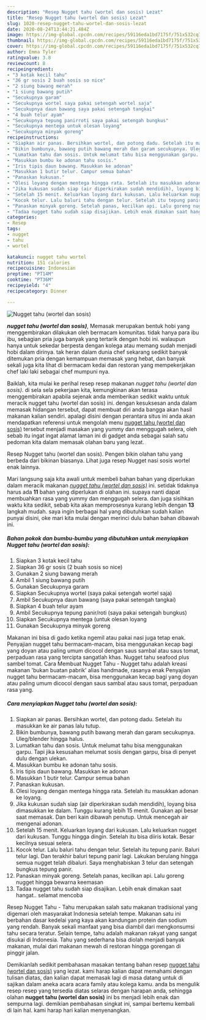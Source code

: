 ```yaml
---
description: "Resep Nugget tahu (wortel dan sosis) Lezat"
title: "Resep Nugget tahu (wortel dan sosis) Lezat"
slug: 1020-resep-nugget-tahu-wortel-dan-sosis-lezat
date: 2020-08-24T13:44:21.484Z
image: https://img-global.cpcdn.com/recipes/59116eda1bd7175f/751x532cq70/nugget-tahu-wortel-dan-sosis-foto-resep-utama.jpg
thumbnail: https://img-global.cpcdn.com/recipes/59116eda1bd7175f/751x532cq70/nugget-tahu-wortel-dan-sosis-foto-resep-utama.jpg
cover: https://img-global.cpcdn.com/recipes/59116eda1bd7175f/751x532cq70/nugget-tahu-wortel-dan-sosis-foto-resep-utama.jpg
author: Emma Tyler
ratingvalue: 3.8
reviewcount: 8
recipeingredient:
- "3 kotak kecil tahu"
- "36 gr sosis 2 buah sosis so nice"
- "2 siung bawang merah"
- "1 siung bawang putih"
- "Secukupnya garam"
- "Secukupnya wortel saya pakai setengah wortel saja"
- "Secukupnya daun bawang saya pakai setengah tangkai"
- "4 buah telur ayam"
- "Secukupnya tepung panirroti saya pakai setengah bungkus"
- "Secukupnya mentega untuk olesan loyang"
- "Secukupnya minyak goreng"
recipeinstructions:
- "Siapkan air panas. Bersihkan wortel, dan potong dadu. Setelah itu masukkan ke air panas lalu tutup."
- "Bikin bumbunya, bawang putih bawang merah dan garam secukupnya. Uleg/blender hingga halus."
- "Lumatkan tahu dan sosis. Untuk melumat tahu bisa menggunakan garpu. Tapi jika kesusahan melumat sosis dengan garpu, bisa di penyet dulu dengan ulekan."
- "Masukkan bumbu ke adonan tahu sosis."
- "Iris tipis daun bawang. Masukkan ke adonan"
- "Masukkan 1 butir telur. Campur semua bahan"
- "Panaskan kukusan."
- "Olesi loyang dengan mentega hingga rata. Setelah itu masukkan adonan ke loyang."
- "Jika kukusan sudah siap (air diperkirakan sudah mendidih), loyang bisa dimasukkan ke dalam. Tunggu kurang lebih 15 menit. Gunakan api besar saat memasak. Dan beri kain dibawah penutup. Untuk mencegah air mengenai adonan."
- "Setelah 15 menit. Keluarkan loyang dari kukusan. Lalu keluarkan nugget dari kukusan. Tunggu hingga dingin. Setelah itu bisa diiris kotak. Besar kecilnya sesuai selera."
- "Kocok telur. Lalu baluri tahu dengan telur. Setelah itu tepung panir. Baluri telur lagi. Dan terakhir baluri tepung panir lagi. Lakukan berulang hingga semua nugget telah dibaluri. Saya menghabiskan 3 telur dan setengah bungkus tepung panir."
- "Panaskan minyak goreng. Setelah panas, kecilkan api. Lalu goreng nugget hingga bewarna keemasan"
- "Tadaa nugget tahu sudah siap disajikan. Lebih enak dimakan saat hangat.. selamat mencoba"
categories:
- Resep
tags:
- nugget
- tahu
- wortel

katakunci: nugget tahu wortel 
nutrition: 151 calories
recipecuisine: Indonesian
preptime: "PT14M"
cooktime: "PT36M"
recipeyield: "4"
recipecategory: Dinner

---
```



![Nugget tahu (wortel dan sosis)](https://img-global.cpcdn.com/recipes/59116eda1bd7175f/751x532cq70/nugget-tahu-wortel-dan-sosis-foto-resep-utama.jpg)

<b><i>nugget tahu (wortel dan sosis)</i></b>, Memasak merupakan bentuk hobi yang menggembirakan dilakukan oleh bermacam komunitas. tidak hanya para ibu ibu, sebagian pria juga banyak yang tertarik dengan hobi ini. walaupun hanya untuk sekedar berpesta dengan kolega atau memang sudah menjadi hobi dalam dirinya. tak heran dalam dunia chef sekarang sedikit banyak ditemukan pria dengan kemampuan memasak yang hebat, dan banyak sekali juga kita lihat di bermacam kedai dan restoran yang mempekerjakan chef laki laki sebagai chef mumpuni nya.

Baiklah, kita mulai ke perihal resep resep makanan <i>nugget tahu (wortel dan sosis)</i>. di sela sela pekerjaan kita, kemungkinan akan terasa menggembirakan apabila sejenak anda memberikan sedikit waktu untuk meracik nugget tahu (wortel dan sosis) ini. dengan kesuksesan anda dalam memasak hidangan tersebut, dapat membuat diri anda bangga akan hasil makanan kalian sendiri. apalagi disini dengan perantara situs ini anda akan mendapatkan referensi untuk mengolah menu <u>nugget tahu (wortel dan sosis)</u> tersebut menjadi masakan yang yummy dan menggugah selera, oleh sebab itu ingat ingat alamat laman ini di gadget anda sebagai salah satu pedoman kita dalam memasak olahan baru yang lezat.

Resep Nugget tahu (wortel dan sosis). Pengen bikin olahan tahu yang berbeda dari bikinan biasanya. Lihat juga resep Nugget nasi sosis wortel enak lainnya.


Mari langsung saja kita awali untuk membeli bahan bahan yang diperlukan dalam meracik makanan <u><i>nugget tahu (wortel dan sosis)</i></u> ini. setidak tidaknya harus ada <b>11</b> bahan yang diperlukan di olahan ini. supaya nanti dapat membuahkan rasa yang yummy dan menggugah selera. dan juga sisihkan waktu kita sedikit, sebab kita akan memprosesnya kurang lebih dengan <b>13</b> langkah mudah. saya ingin berbagai hal yang dibutuhkan sudah kalian punyai disini, oke mari kita mulai dengan merinci dulu bahan bahan dibawah ini.

<!--inarticleads1-->

##### Bahan pokok dan bumbu-bumbu yang dibutuhkan untuk menyiapkan Nugget tahu (wortel dan sosis):

1. Siapkan 3 kotak kecil tahu
1. Siapkan 36 gr sosis (2 buah sosis so nice)
1. Gunakan 2 siung bawang merah
1. Ambil 1 siung bawang putih
1. Gunakan Secukupnya garam
1. Siapkan Secukupnya wortel (saya pakai setengah wortel saja)
1. Ambil Secukupnya daun bawang (saya pakai setengah tangkai)
1. Siapkan 4 buah telur ayam
1. Ambil Secukupnya tepung panir/roti (saya pakai setengah bungkus)
1. Siapkan Secukupnya mentega (untuk olesan loyang
1. Gunakan Secukupnya minyak goreng


Makanan ini bisa di gado ketika ngemil atau pakai nasi juga tetap enak. Penyajian nugget tahu bermacam-macam, bisa menggunakan kecap bagi yang doyan atau paling umum dicocol dengan saus sambal atau saus tomat, perpaduan rasa yang tercipta sangatlah khas. Nugget tahu seafood plus sambel tomat. Cara Membuat Nugget Tahu - Nugget tahu adalah kreasi makanan &#39;bukan buatan pabrik&#39; alias handmade, rasanya enak Penyajian nugget tahu bermacam-macam, bisa menggunakan kecap bagi yang doyan atau paling umum dicocol dengan saus sambal atau saus tomat, perpaduan rasa yang. 

<!--inarticleads2-->

##### Cara menyiapkan Nugget tahu (wortel dan sosis):

1. Siapkan air panas. Bersihkan wortel, dan potong dadu. Setelah itu masukkan ke air panas lalu tutup.
1. Bikin bumbunya, bawang putih bawang merah dan garam secukupnya. Uleg/blender hingga halus.
1. Lumatkan tahu dan sosis. Untuk melumat tahu bisa menggunakan garpu. Tapi jika kesusahan melumat sosis dengan garpu, bisa di penyet dulu dengan ulekan.
1. Masukkan bumbu ke adonan tahu sosis.
1. Iris tipis daun bawang. Masukkan ke adonan
1. Masukkan 1 butir telur. Campur semua bahan
1. Panaskan kukusan.
1. Olesi loyang dengan mentega hingga rata. Setelah itu masukkan adonan ke loyang.
1. Jika kukusan sudah siap (air diperkirakan sudah mendidih), loyang bisa dimasukkan ke dalam. Tunggu kurang lebih 15 menit. Gunakan api besar saat memasak. Dan beri kain dibawah penutup. Untuk mencegah air mengenai adonan.
1. Setelah 15 menit. Keluarkan loyang dari kukusan. Lalu keluarkan nugget dari kukusan. Tunggu hingga dingin. Setelah itu bisa diiris kotak. Besar kecilnya sesuai selera.
1. Kocok telur. Lalu baluri tahu dengan telur. Setelah itu tepung panir. Baluri telur lagi. Dan terakhir baluri tepung panir lagi. Lakukan berulang hingga semua nugget telah dibaluri. Saya menghabiskan 3 telur dan setengah bungkus tepung panir.
1. Panaskan minyak goreng. Setelah panas, kecilkan api. Lalu goreng nugget hingga bewarna keemasan
1. Tadaa nugget tahu sudah siap disajikan. Lebih enak dimakan saat hangat.. selamat mencoba


Resep Nugget Tahu - Tahu merupakan salah satu makanan tradisional yang digemari oleh masyarakat Indonesia setelah tempe. Makanan satu ini berbahan dasar kedelai yang kaya akan kandungan protein dan sodium yang rendah. Banyak sekali manfaat yang bisa diambil dari mengkonsumsi tahu secara teratur. Selain tempe, tahu adalah makanan rakyat yang sangat disukai di Indonesia. Tahu yang sederhana bisa diolah menjadi banyak makanan, mulai dari makanan mewah di restoran hingga gorengan di pinggir jalan. 

Demikianlah sedikit pembahasan masakan tentang bahan resep <u>nugget tahu (wortel dan sosis)</u> yang lezat. kami harap kalian dapat memahami dengan tulisan diatas, dan kalian dapat memasak lagi di masa datang untuk di sajikan dalam aneka acara acara family atau kolega kamu. anda bs mengulik resep resep yang tersedia diatas selaras dengan harapan anda, sehingga olahan <b>nugget tahu (wortel dan sosis)</b> ini bs menjadi lebih enak dan sempurna lagi. demikian pembahasan singkat ini, sampai bertemu kembali di lain hal. kami harap hari kalian menyenangkan.
